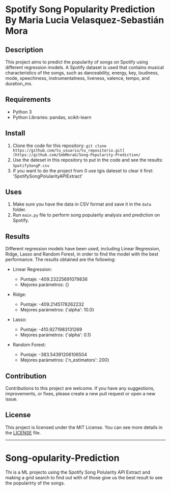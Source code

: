 # Spotify Song Popularity Prediction By Maria Lucia Velasquez-Sebastián Mora

## Description 

This project aims to predict the popularity of songs on Spotify using different regression models. A Spotify dataset is used that contains musical characteristics of the songs, such as danceability, energy, key, loudness, mode, speechiness, instrumentalness, liveness, valence, tempo, and duration_ms.
## Requirements

- Python 3
- Python Libraries: pandas, scikit-learn

## Install

1. Clone the code for this repository: `git clone https://github.com/tu_usuario/tu_repositorio.git](https://github.com/SebMoraG/Song-Popularity-Prediction/`
2. Use the dateset in this repository to put in the code and see the results: `SpotifySongP.csv`
3. If you want to do the project from 0 use tgis dateset to clear it first: 'SpotifySongPolularityAPIExtract'


## Uses
1. Make sure you have the data in CSV format and save it in the `data` folder.
2. Run `main.py` file to perform song popularity analysis and prediction on Spotify.

## Results

Different regression models have been used, including Linear Regression, Ridge, Lasso and Random Forest, in order to find the model with the best performance. The results obtained are the following:

- Linear Regression:
  - Puntaje: -409.23225691079836
  - Mejores parámetros: {}

- Ridge:
  - Puntaje: -409.2145178262232
  - Mejores parámetros: {'alpha': 10.0}

- Lasso:
  - Puntaje: -410.9271983131269
  - Mejores parámetros: {'alpha': 0.1}

- Random Forest:
  - Puntaje: -383.54391206106504
  - Mejores parámetros: {'n_estimators': 200}

## Contribution

Contributions to this project are welcome. If you have any suggestions, improvements, or fixes, please create a new pull request or open a new issue.

## License

This project is licensed under the MIT License. You can see more details in the [LICENSE](LICENSE) file.

****


# Song-opularity-Prediction
Thi is a ML projecto using the Spotify Song Polularity API Extract and making a grid search to find out with of those give us the best result to see the popularirty of the songs.
